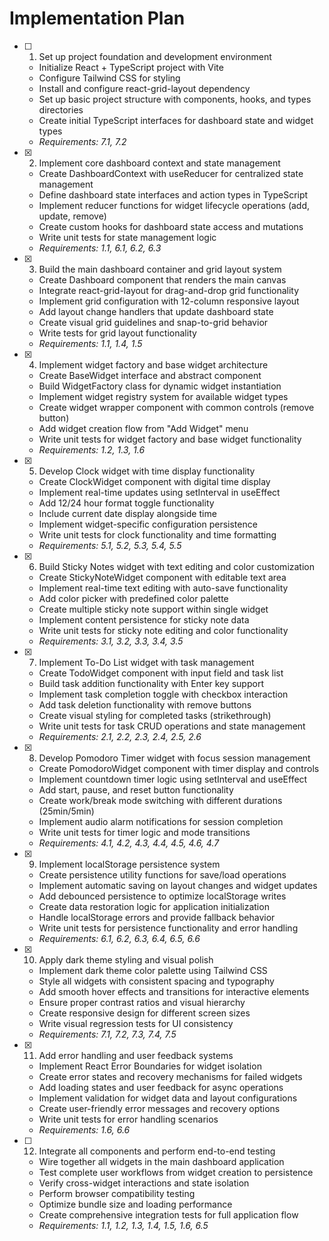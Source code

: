 # Implementation Plan

- [ ] 1. Set up project foundation and development environment

  - Initialize React + TypeScript project with Vite
  - Configure Tailwind CSS for styling
  - Install and configure react-grid-layout dependency
  - Set up basic project structure with components, hooks, and types directories
  - Create initial TypeScript interfaces for dashboard state and widget types
  - _Requirements: 7.1, 7.2_

- [x] 2. Implement core dashboard context and state management

  - Create DashboardContext with useReducer for centralized state management
  - Define dashboard state interfaces and action types in TypeScript
  - Implement reducer functions for widget lifecycle operations (add, update, remove)
  - Create custom hooks for dashboard state access and mutations
  - Write unit tests for state management logic
  - _Requirements: 1.1, 6.1, 6.2, 6.3_

- [x] 3. Build the main dashboard container and grid layout system

  - Create Dashboard component that renders the main canvas
  - Integrate react-grid-layout for drag-and-drop grid functionality
  - Implement grid configuration with 12-column responsive layout
  - Add layout change handlers that update dashboard state
  - Create visual grid guidelines and snap-to-grid behavior
  - Write tests for grid layout functionality
  - _Requirements: 1.1, 1.4, 1.5_

- [x] 4. Implement widget factory and base widget architecture

  - Create BaseWidget interface and abstract component
  - Build WidgetFactory class for dynamic widget instantiation
  - Implement widget registry system for available widget types
  - Create widget wrapper component with common controls (remove button)
  - Add widget creation flow from "Add Widget" menu
  - Write unit tests for widget factory and base widget functionality
  - _Requirements: 1.2, 1.3, 1.6_

- [x] 5. Develop Clock widget with time display functionality

  - Create ClockWidget component with digital time display
  - Implement real-time updates using setInterval in useEffect
  - Add 12/24 hour format toggle functionality
  - Include current date display alongside time
  - Implement widget-specific configuration persistence
  - Write unit tests for clock functionality and time formatting
  - _Requirements: 5.1, 5.2, 5.3, 5.4, 5.5_

- [x] 6. Build Sticky Notes widget with text editing and color customization

  - Create StickyNoteWidget component with editable text area
  - Implement real-time text editing with auto-save functionality
  - Add color picker with predefined color palette
  - Create multiple sticky note support within single widget
  - Implement content persistence for sticky note data
  - Write unit tests for sticky note editing and color functionality
  - _Requirements: 3.1, 3.2, 3.3, 3.4, 3.5_

- [x] 7. Implement To-Do List widget with task management

  - Create TodoWidget component with input field and task list
  - Build task addition functionality with Enter key support
  - Implement task completion toggle with checkbox interaction
  - Add task deletion functionality with remove buttons
  - Create visual styling for completed tasks (strikethrough)
  - Write unit tests for task CRUD operations and state management
  - _Requirements: 2.1, 2.2, 2.3, 2.4, 2.5, 2.6_

- [x] 8. Develop Pomodoro Timer widget with focus session management

  - Create PomodoroWidget component with timer display and controls
  - Implement countdown timer logic using setInterval and useEffect
  - Add start, pause, and reset button functionality
  - Create work/break mode switching with different durations (25min/5min)
  - Implement audio alarm notifications for session completion
  - Write unit tests for timer logic and mode transitions
  - _Requirements: 4.1, 4.2, 4.3, 4.4, 4.5, 4.6, 4.7_

- [x] 9. Implement localStorage persistence system

  - Create persistence utility functions for save/load operations
  - Implement automatic saving on layout changes and widget updates
  - Add debounced persistence to optimize localStorage writes
  - Create data restoration logic for application initialization
  - Handle localStorage errors and provide fallback behavior
  - Write unit tests for persistence functionality and error handling
  - _Requirements: 6.1, 6.2, 6.3, 6.4, 6.5, 6.6_

- [x] 10. Apply dark theme styling and visual polish

  - Implement dark theme color palette using Tailwind CSS
  - Style all widgets with consistent spacing and typography
  - Add smooth hover effects and transitions for interactive elements
  - Ensure proper contrast ratios and visual hierarchy
  - Create responsive design for different screen sizes
  - Write visual regression tests for UI consistency
  - _Requirements: 7.1, 7.2, 7.3, 7.4, 7.5_

- [x] 11. Add error handling and user feedback systems

  - Implement React Error Boundaries for widget isolation
  - Create error states and recovery mechanisms for failed widgets
  - Add loading states and user feedback for async operations
  - Implement validation for widget data and layout configurations
  - Create user-friendly error messages and recovery options
  - Write unit tests for error handling scenarios
  - _Requirements: 1.6, 6.6_

- [ ] 12. Integrate all components and perform end-to-end testing
  - Wire together all widgets in the main dashboard application
  - Test complete user workflows from widget creation to persistence
  - Verify cross-widget interactions and state isolation
  - Perform browser compatibility testing
  - Optimize bundle size and loading performance
  - Create comprehensive integration tests for full application flow
  - _Requirements: 1.1, 1.2, 1.3, 1.4, 1.5, 1.6, 6.5_

